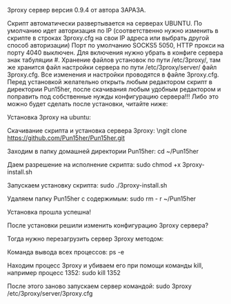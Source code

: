 3proxy сервер версия 0.9.4 от автора ЗАРАЗА.

Скрипт автоматически развертывается на серверах UBUNTU.
По умолчанию идет авторизация по IP (соответственно нужно изменить в скрипте в строках 3proxy.cfg на свои IP адреса или выбрать другой способ авторизации)
Порт по умолчанию SOCKS5 5050, HTTP прокси на порту 4040 выключен. Для включения нужно убрать в конфиге сервера знак табуляции #.
Хранение файлов установок по пути /etc/3proxy/, там же хранится файл настройки сервера по пути /etc/3proxy/server/ файл 3proxy.cfg. 
Все изменения и настройки проводятся в файле 3proxy.cfg.
Перед установкой желательно открыть любым редактором скрипт в директории Pun15her, после скачивания любым удобным редактором и поправить под собственные нужды конфигурацию сервера!!! 
Либо это можно будет сделать после установки, читайте ниже:  

Установка 3proxy на ubuntu:

Скачивание скрипта и установка сервера 3proxy:
\ngit clone https://github.com/Pun15her/Pun15her.git

Заходим в папку домашней директории Pun15her:
cd ~/Pun15her

Даем разрешение на исполнение скрипта:
sudo chmod +x 3proxy-install.sh

Запускаем установку скрипта:
sudo ./3proxy-install.sh

Удаляем папку Pun15her с содержимым:
sudo rm - r ~/Pun15her

Установка прошла успешна!

После установки решили изменить конфигурацию 3proxy сервера?
 
Тогда нужно перезагрузить сервер 3proxy методом:

Команда вывода всех процессов:
ps -e 

Находим процесс 3proxy и убиваем его при помощи команды kill, например процесс 1352:
sudo kill 1352

После этого заново запускаем сервер командой:
sudo 3proxy /etc/3proxy/server/3proxy.cfg

